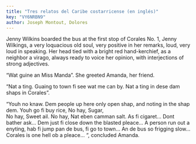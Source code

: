 ```yaml
---
title: "Tres relatos del Caribe costarricense (en inglés)"
key: "VY6NRBN9"
author: Joseph Montout, Dolores
---
```

<div data-schema-version="8"><p>Jenny Wilkins boarded the bus at the first stop of Corales No. 1, Jenny Wilkings, a very loquacious old soul, very positive in her remarks, loud, very loud in speaking. Her head tied with a bright red hand-kerchief, as a neighbor a virago, always ready to voice her opinion, with interjections of strong adjectives.</p> <p>“Wat guine an Miss Manda”. She greeted Amanda, her friend.</p> <p>“Nat a ting. Guaing to town fi see wat me can by. Nat a ting in dese dam shaps in Corales”.</p> <p>“Youh no knaw. Dem people up here only open shap, and noting in the shap dem. Youh go fi buy rice, No hay, Sugar,<br>No hay, Sweet ail. No hay, Nat eben camman salt. As fi cigaret... Dont bather ask... Dem just fi close down the blasted pleace... A person run out a enyting, hab fi jump pan de bus, fi go to town... An de bus so frigging slow... Corales is one hell ob a pleace... “, concluded Amanda.</p> </div>